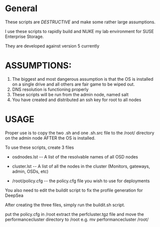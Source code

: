 # General
These scripts are *DESTRUCTIVE* and make some rather large assumptions.

I use these scripts to rapidly build and NUKE my lab environment for 
SUSE Enterprise Storage.

They are developed against version 5 currently

# ASSUMPTIONS:
1.  The biggest and most dangerous assumption is that the OS is installed on a 
    single drive and all others are fair game to be wiped out.
2.  DNS resolution is functioning properly
3.  These scripts will be run from the admin node, named salt
4.  You have created and distributed an ssh key for root to all nodes

# USAGE
Proper use is to copy the two .sh and one .sh.src file to the /root/ directory 
on the admin node AFTER the OS is installed.

To use these scripts, create 3 files
 
 - osdnodes.lst
    --  A list of the resolvable names of all OSD nodes

 - cluster.lst
    -- A list of all the nodes in the cluster (Monitors, gateways, admin, OSDs, etc)
    
 - /root/policy.cfg
    -- the policy.cfg file you wish to use for deployments
    
 You also need to edit the buildit script to fix the profile generation for DeepSea

After creating the three files, simply run the buildit.sh script.

put the policy.cfg in /root
extract the perfcluster.tgz file and move the performancecluster directory to /root e.g. mv performancecluster /root/
